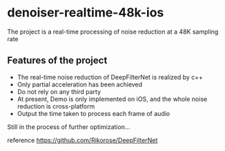 # denoiser-realtime-48k-ios
The project is a real-time processing of noise reduction at a 48K sampling rate

## Features of the project
* The real-time noise reduction of DeepFilterNet is realized by c++
* Only partial acceleration has been achieved
* Do not rely on any third party
* At present, Demo is only implemented on iOS, and the whole noise reduction is cross-platform
* Output the time taken to process each frame of audio

Still in the process of further optimization...

reference https://github.com/Rikorose/DeepFilterNet
